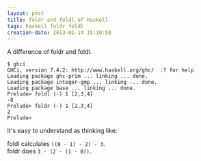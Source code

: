 ```yaml
---
layout: post
title: foldr and foldl of Haskell
tags: haskell foldr foldl
creation-date: 2013-01-14 15:10:58
---
```

A difference of foldr and foldl.

```
$ ghci
GHCi, version 7.4.2: http://www.haskell.org/ghc/  :? for help
Loading package ghc-prim ... linking ... done.
Loading package integer-gmp ... linking ... done.
Loading package base ... linking ... done.
Prelude> foldl (-) 1 [2,3,4]
-8
Prelude> foldr (-) 1 [2,3,4]
2
Prelude> 
```

It's easy to understand as thinking like:

foldl calculates `((0 - 1) - 2) - 3`.  
foldr does `3 - (2 - (1 - 0))`.
